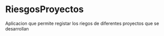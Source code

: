 # RiesgosProyectos
Aplicacion que permite registar los riegos de diferentes proyectos que se desarrollan
